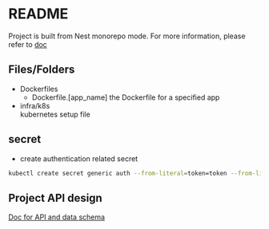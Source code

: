 # README

Project is built from Nest monorepo mode. For more information, please refer to [doc](https://docs.nestjs.com/cli/monorepo)

## Files/Folders

- Dockerfiles
  - Dockerfile.[app_name] the Dockerfile for a specified app
- infra/k8s <br>
  kubernetes setup file

## secret

- create authentication related secret

```sh
kubectl create secret generic auth --from-literal=token=token --from-literal=tokenExpiresIn=7d --from-literal=access=access --from-literal=accessExpiresIn=1h
```

## Project API design

[Doc for API and data schema](https://docs.google.com/spreadsheets/d/1niF4XKdOwSrRPjPyDoTlzvIUf6vf43C7wXqamApLIIE/edit#gid=1388564848)
